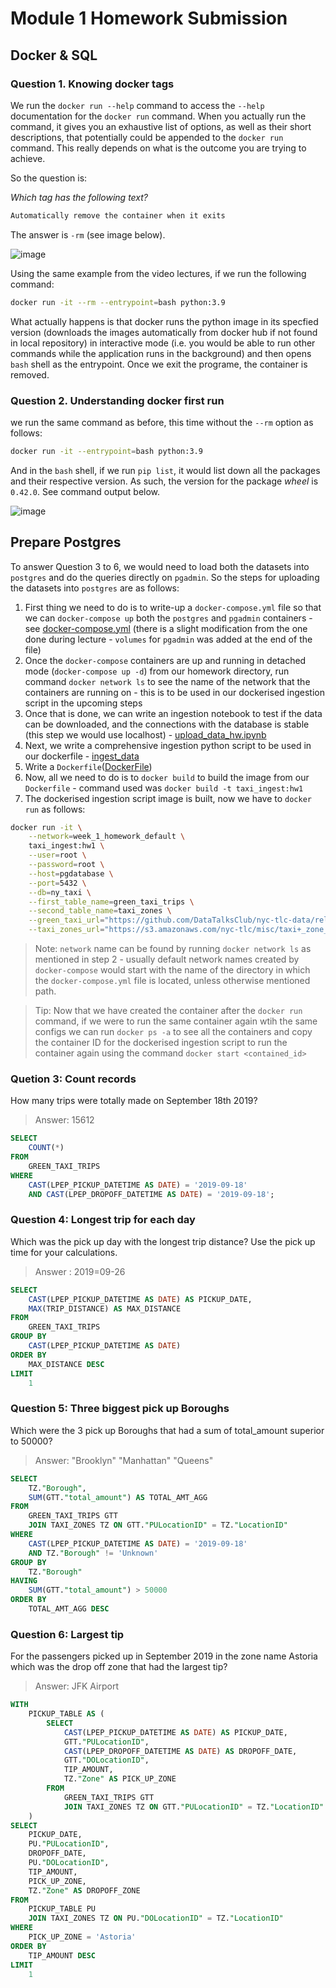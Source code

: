 # Module 1 Homework Submission

## Docker & SQL

### Question 1. Knowing docker tags

We run the `docker run --help` command to access the `--help` documentation for the `docker run` command. When you actually run the command, it gives you an exhaustive list of options, as well as their short descriptions, that potentially could be appended to the `docker run` command. This really depends on what is the outcome you are trying to achieve.

So the question is:

_Which tag has the following text?_

```bash
Automatically remove the container when it exits
```
The answer is `-rm` (see image below). 

![image](https://github.com/peterchettiar/DEngZoomCamp_2024/assets/89821181/9f90423b-f547-4a0f-8b83-814e244c4546)

Using the same example from the video lectures, if we run the following command:

```bash
docker run -it --rm --entrypoint=bash python:3.9
```

What actually happens is that docker runs the python image in its specfied version (downloads the images automatically from docker hub if not found in local repository) in interactive mode (i.e. you would be able to run other commands while the application runs in the background) and then opens `bash` shell as the entrypoint. Once we exit the programe, the container is removed.

### Question 2. Understanding docker first run

we run the same command as before, this time without the `--rm` option as follows:

```bash
docker run -it --entrypoint=bash python:3.9
```

And in the `bash` shell, if we run `pip list`, it would list down all the packages and their respective version. As such, the version for the package _wheel_ is `0.42.0`. See command output below.

![image](https://github.com/peterchettiar/DEngZoomCamp_2024/assets/89821181/f02da5fb-e7eb-443a-8a92-c0efed792bb1)

## Prepare Postgres

To answer Question 3 to 6, we would need to load both the datasets into `postgres` and do the queries directly on `pgadmin`. So the steps for uploading the datasets into `postgres` are as follows:
1. First thing we need to do is to write-up a `docker-compose.yml` file so that we can `docker-compose up` both the `postgres` and `pgadmin` containers - see [docker-compose.yml](https://github.com/peterchettiar/DEngZoomCamp_2024/blob/main/Week_1_basics_n_setup/Week_1_Homework/docker-compose.yml) (there is a slight modification from the one done during lecture - `volumes` for `pgadmin` was added at the end of the file)
2. Once the `docker-compose` containers are up and running in detached mode (`docker-compose up -d`) from our homework directory, run command `docker network ls` to see the name of the network that the containers are running on - this is to be used in our dockerised ingestion script in the upcoming steps
3. Once that is done, we can write an ingestion notebook to test if the data can be downloaded, and the connections with the database is stable (this step we would use localhost) - [upload_data_hw.ipynb](https://github.com/peterchettiar/DEngZoomCamp_2024/blob/main/Week_1_basics_n_setup/Week_1_Homework/upload_data_hw.ipynb)
4. Next, we write a comprehensive ingestion python script to be used in our dockerfile - [ingest_data](https://github.com/peterchettiar/DEngZoomCamp_2024/blob/main/Week_1_basics_n_setup/Week_1_Homework/ingest_data.py)
5. Write a `Dockerfile`([DockerFile](https://github.com/peterchettiar/DEngZoomCamp_2024/blob/main/Week_1_basics_n_setup/Week_1_Homework/Dockerfile))
6. Now, all we need to do is to `docker build` to build the image from our `Dockerfile` - command used was `docker build -t taxi_ingest:hw1`
7. The dockerised ingestion script image is built, now we have to `docker run` as follows:
```bash
docker run -it \
    --network=week_1_homework_default \
    taxi_ingest:hw1 \
    --user=root \
    --password=root \
    --host=pgdatabase \
    --port=5432 \
    --db=ny_taxi \
    --first_table_name=green_taxi_trips \
    --second_table_name=taxi_zones \
    --green_taxi_url="https://github.com/DataTalksClub/nyc-tlc-data/releases/download/green/green_tripdata_2019-09.csv.gz" \
    --taxi_zones_url="https://s3.amazonaws.com/nyc-tlc/misc/taxi+_zone_lookup.csv" 
```
> Note: `network` name can be found by running `docker network ls` as mentioned in step 2 - usually default network names created by `docker-compose` would start with the name of the directory in which the `docker-compose.yml` file is located, unless otherwise mentioned path.

> Tip: Now that we have created the container after the `docker run` command, if we were to run the same container again wtih the same configs we can run `docker ps -a` to see all the containers and copy the container ID for the dockerised ingestion script to run the container again using the command `docker start <contained_id>`

### Quetion 3: Count records

How many trips were totally made on September 18th 2019?
> Answer: 15612

```sql
SELECT
	COUNT(*)
FROM
	GREEN_TAXI_TRIPS
WHERE
	CAST(LPEP_PICKUP_DATETIME AS DATE) = '2019-09-18'
	AND CAST(LPEP_DROPOFF_DATETIME AS DATE) = '2019-09-18';
```

### Question 4: Longest trip for each day

Which was the pick up day with the longest trip distance? Use the pick up time for your calculations.

> Answer : 2019=09-26

```sql
SELECT
	CAST(LPEP_PICKUP_DATETIME AS DATE) AS PICKUP_DATE,
	MAX(TRIP_DISTANCE) AS MAX_DISTANCE
FROM
	GREEN_TAXI_TRIPS
GROUP BY
	CAST(LPEP_PICKUP_DATETIME AS DATE)
ORDER BY
	MAX_DISTANCE DESC
LIMIT
	1
```

### Question 5: Three biggest pick up Boroughs

Which were the 3 pick up Boroughs that had a sum of total_amount superior to 50000?

> Answer: "Brooklyn" "Manhattan" "Queens"

```sql
SELECT
	TZ."Borough",
	SUM(GTT."total_amount") AS TOTAL_AMT_AGG
FROM
	GREEN_TAXI_TRIPS GTT
	JOIN TAXI_ZONES TZ ON GTT."PULocationID" = TZ."LocationID"
WHERE
	CAST(LPEP_PICKUP_DATETIME AS DATE) = '2019-09-18'
	AND TZ."Borough" != 'Unknown'
GROUP BY
	TZ."Borough"
HAVING
	SUM(GTT."total_amount") > 50000
ORDER BY
	TOTAL_AMT_AGG DESC
```

### Question 6: Largest tip

For the passengers picked up in September 2019 in the zone name Astoria which was the drop off zone that had the largest tip? 

> Answer: JFK Airport

```sql
WITH
	PICKUP_TABLE AS (
		SELECT
			CAST(LPEP_PICKUP_DATETIME AS DATE) AS PICKUP_DATE,
			GTT."PULocationID",
			CAST(LPEP_DROPOFF_DATETIME AS DATE) AS DROPOFF_DATE,
			GTT."DOLocationID",
			TIP_AMOUNT,
			TZ."Zone" AS PICK_UP_ZONE
		FROM
			GREEN_TAXI_TRIPS GTT
			JOIN TAXI_ZONES TZ ON GTT."PULocationID" = TZ."LocationID"
	)
SELECT
	PICKUP_DATE,
	PU."PULocationID",
	DROPOFF_DATE,
	PU."DOLocationID",
	TIP_AMOUNT,
	PICK_UP_ZONE,
	TZ."Zone" AS DROPOFF_ZONE
FROM
	PICKUP_TABLE PU
	JOIN TAXI_ZONES TZ ON PU."DOLocationID" = TZ."LocationID"
WHERE
	PICK_UP_ZONE = 'Astoria'
ORDER BY
	TIP_AMOUNT DESC
LIMIT
	1
```
